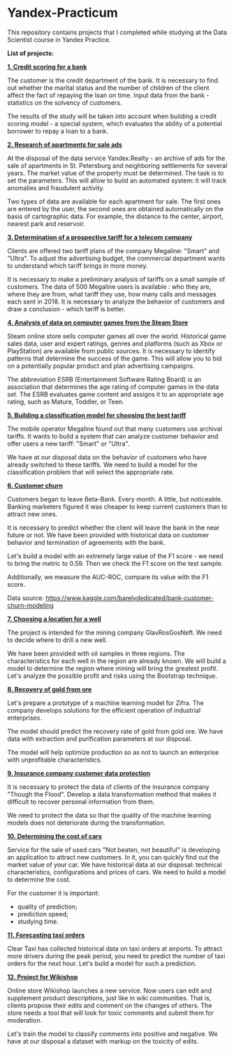 # Yandex-Practicum
This repository contains projects that I completed while studying at the Data Scientist course in Yandex Practice.

**List of projects:**

[**1. Credit scoring for a bank**](https://github.com/TimurSalakhetdinov/Yandex-Practicum-ENG/tree/main/01.%20Credit%20score)

The customer is the credit department of the bank. It is necessary to find out whether the marital status and the number of children of the client affect the fact of repaying the loan on time. Input data from the bank - statistics on the solvency of customers.

The results of the study will be taken into account when building a credit scoring model - a special system, which evaluates the ability of a potential borrower to repay a loan to a bank.

[**2. Research of apartments for sale ads**](https://github.com/TimurSalakhetdinov/Yandex-Practicum-ENG/tree/main/02.%20Real%20estate)

At the disposal of the data service Yandex.Realty - an archive of ads for the sale of apartments in St. Petersburg and neighboring settlements for several years. The market value of the property must be determined. The task is to set the parameters. This will allow to build an automated system: it will track anomalies and fraudulent activity.

Two types of data are available for each apartment for sale. The first ones are entered by the user, the second ones are obtained automatically on the basis of cartographic data. For example, the distance to the center, airport, nearest park and reservoir.

[**3. Determination of a prospective tariff for a telecom company**](https://github.com/TimurSalakhetdinov/Yandex-Practicum-ENG/tree/main/03.%20Telecom%20project)

Clients are offered two tariff plans of the company Megaline: "Smart" and "Ultra". To adjust the advertising budget, the commercial department wants to understand which tariff brings in more money.

It is necessary to make a preliminary analysis of tariffs on a small sample of customers. The data of 500 Megaline users is available : who they are, where they are from, what tariff they use, how many calls and messages each sent in 2018. It is necessary to analyze the behavior of customers and draw a conclusion - which tariff is better.

[**4. Analysis of data on computer games from the Steam Store**](https://github.com/TimurSalakhetdinov/Yandex-Practicum-ENG/tree/main/04.%20Games%20project%20)

Steam online store sells computer games all over the world. Historical game sales data, user and expert ratings, genres and platforms (such as Xbox or PlayStation) are available from public sources. It is necessary to identify patterns that determine the success of the game. This will allow you to bid on a potentially popular product and plan advertising campaigns.

The abbreviation ESRB (Entertainment Software Rating Board) is an association that determines the age rating of computer games in the data set. The ESRB evaluates game content and assigns it to an appropriate age rating, such as Mature, Toddler, or Teen.

[**5. Building a classification model for choosing the best tariff**](https://github.com/TimurSalakhetdinov/Yandex-Practicum-ENG/tree/main/05.%20ML%20mobile%20tariff)

The mobile operator Megaline found out that many customers use archival tariffs. It wants to build a system that can analyze customer behavior and offer users a new tariff: "Smart" or "Ultra".

We have at our disposal data on the behavior of customers who have already switched to these tariffs. We need to build a model for the classification problem that will select the appropriate rate.

[**6. Customer churn**](https://github.com/TimurSalakhetdinov/Yandex-Practicum-ENG/tree/main/06.%20Beta-Bank%20)

Customers began to leave Beta-Bank. Every month. A little, but noticeable. Banking marketers figured it was cheaper to keep current customers than to attract new ones.

It is necessary to predict whether the client will leave the bank in the near future or not. We have been provided with historical data on customer behavior and termination of agreements with the bank.

Let's build a model with an extremely large value of the F1 score - we need to bring the metric to 0.59. Then we check the F1 score on the test sample.

Additionally, we measure the AUC-ROC, compare its value with the F1 score.

Data source: https://www.kaggle.com/barelydedicated/bank-customer-churn-modeling

[**7. Choosing a location for a well**](https://github.com/TimurSalakhetdinov/Yandex-Practicum-ENG/tree/main/07.%20Oil%20well%20Rosneft)

The project is intended for the mining company GlavRosGosNeft. We need to decide where to drill a new well.

We have been provided with oil samples in three regions. The characteristics for each well in the region are already known. We will build a model to determine the region where mining will bring the greatest profit. Let's analyze the possible profit and risks using the Bootstrap technique.

[**8. Recovery of gold from ore**](https://github.com/TimurSalakhetdinov/Yandex-Practicum-ENG/tree/main/08.%20Gold%20processing)

Let's prepare a prototype of a machine learning model for Zifra. The company develops solutions for the efficient operation of industrial enterprises.

The model should predict the recovery rate of gold from gold ore. We have data with extraction and purification parameters at our disposal.

The model will help optimize production so as not to launch an enterprise with unprofitable characteristics.

[**9. Insurance company customer data protection**](https://github.com/TimurSalakhetdinov/Yandex-Practicum-ENG/tree/main/09.%20Insurance%20company%20data)

It is necessary to protect the data of clients of the insurance company "Though the Flood". Develop a data transformation method that makes it difficult to recover personal information from them.

We need to protect the data so that the quality of the machine learning models does not deteriorate during the transformation.

[**10. Determining the cost of cars**](https://github.com/TimurSalakhetdinov/Yandex-Practicum-ENG/tree/main/10.%20Autos%20cost%20estimation)

Service for the sale of used cars "Not beaten, not beautiful" is developing an application to attract new customers. In it, you can quickly find out the market value of your car. We have historical data at our disposal: technical characteristics, configurations and prices of cars. We need to build a model to determine the cost.

For the customer it is important:
* quality of prediction;
* prediction speed;
* studying time.

[**11. Forecasting taxi orders**](https://github.com/TimurSalakhetdinov/Yandex-Practicum-ENG/tree/main/11.%20Time%20series%20forecast%20)

Clear Taxi has collected historical data on taxi orders at airports. To attract more drivers during the peak period, you need to predict the number of taxi orders for the next hour. Let's build a model for such a prediction.

[**12. Project for Wikishop**](https://github.com/TimurSalakhetdinov/Yandex-Practicum-ENG/tree/main/12.%20Project%20for%20Wikishop%20)

Online store Wikishop launches a new service. Now users can edit and supplement product descriptions, just like in wiki communities. That is, clients propose their edits and comment on the changes of others. The store needs a tool that will look for toxic comments and submit them for moderation.

Let's train the model to classify comments into positive and negative. We have at our disposal a dataset with markup on the toxicity of edits.
